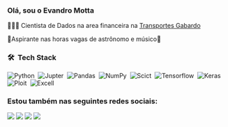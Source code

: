 ### Olá, sou o Evandro Motta
👨🏻‍💻 Cientista de Dados na area financeira na [Transportes Gabardo](https://transgabardo.com.br/site/)

🔭Aspirante nas horas vagas de astrônomo e músico🎸

### 🛠 &nbsp;Tech Stack

![Python](https://img.shields.io/badge/-Python-05122A?style=flat&logo=python)&nbsp;
![Jupter](https://img.shields.io/badge/Jupyter-F37626.svg?style=flag&logo=Jupyter&logoColor=white)&nbsp;
![Pandas](https://img.shields.io/badge/pandas-150458.svg?style=flag&logo=pandas&logoColor=white)&nbsp;
![NumPy](https://img.shields.io/badge/numpy%20-%23013243.svg?&style=flat&logo=numpy&logoColor=white)&nbsp;
![Scict](https://img.shields.io/badge/scikitlearn-F7931E.svg?style=flag&logo=scikit-learn&logoColor=white)&nbsp;
![Tensorflow](https://img.shields.io/badge/TensorFlow-FF6F00.svg?style=flag&logo=TensorFlow&logoColor=white)&nbsp;
![Keras](https://img.shields.io/badge/Keras-%23D00000.svg?style=flate&logo=Keras&logoColor=white)&nbsp;
![Ploit](https://img.shields.io/badge/Plotly-3F4F75.svg?style=flag&logo=Plotly&logoColor=white)&nbsp;
![Excell](https://img.shields.io/badge/Microsoft%20Excel-217346.svg?style=flat&logo=Microsoft-Excel&logoColor=white)&nbsp;

### Estou também nas seguintes redes sociais:
<div>
  <a href="https://www.linkedin.com/in/evandrosmotta" target="_blank"><img src="https://img.shields.io/badge/-LinkedIn-%230077B5?style=for-the-badge&logo=linkedin&logoColor=white" target="_blank"></a> 
  <a href="https://instagram.com/evandrosmotta" target="_blank"><img src="https://img.shields.io/badge/-Instagram-%23E4405F?style=for-the-badge&logo=instagram&logoColor=white" target="_blank"></a>
  <a href = "mailto:evandrosm@live.com"><img src="https://img.shields.io/badge/Microsoft_Outlook-0078D4?style=for-the-badge&logo=microsoft-outlook&logoColor=white" target="_blank"></a>
 	<a href="https://discord.gg/AgTCXJV2" target="_blank"><img src="https://img.shields.io/badge/Discord-7289DA?style=for-the-badge&logo=discord&logoColor=white" target="_blank"></a> 
  

  
</div>




